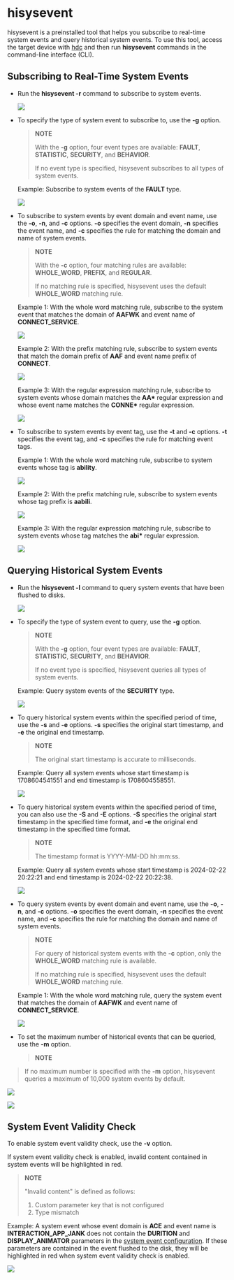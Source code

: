 # hisysevent

hisysevent is a preinstalled tool that helps you subscribe to real-time system events and query historical system events. To use this tool, access the target device with [hdc](hdc.md) and then run **hisysevent** commands in the command-line interface (CLI).

## Subscribing to Real-Time System Events

- Run the **hisysevent -r** command to subscribe to system events.

   ![](figures/hisysevent-r.png)

- To specify the type of system event to subscribe to, use the **-g** option.

  > **NOTE**
  >
  > With the **-g** option, four event types are available: **FAULT**, **STATISTIC**, **SECURITY**, and **BEHAVIOR**.
  >
  > If no event type is specified, hisysevent subscribes to all types of system events.

  Example: Subscribe to system events of the **FAULT** type.

  ![](figures/hisysevent-r-g.png)

- To subscribe to system events by event domain and event name, use the **-o**, **-n**, and **-c** options. **-o** specifies the event domain, **-n** specifies the event name, and **-c** specifies the rule for matching the domain and name of system events.

  > **NOTE**
  >
  > With the **-c** option, four matching rules are available: **WHOLE_WORD**, **PREFIX**, and **REGULAR**.
  >
  > If no matching rule is specified, hisysevent uses the default **WHOLE_WORD** matching rule.

  Example 1: With the whole word matching rule, subscribe to the system event that matches the domain of **AAFWK** and event name of **CONNECT_SERVICE**.

  ![](figures/hisysevent-r-o-wholeword.png)

  Example 2: With the prefix matching rule, subscribe to system events that match the domain prefix of **AAF** and event name prefix of **CONNECT**.

  ![](figures/hisysevent-r-o-prefix.png)

  Example 3: With the regular expression matching rule, subscribe to system events whose domain matches the **AA\*** regular expression and whose event name matches the **CONNE\*** regular expression.

  ![](figures/hisysevent-r-o-regular.png)

- To subscribe to system events by event tag, use the **-t** and **-c** options. **-t** specifies the event tag, and **-c** specifies the rule for matching event tags.

  Example 1: With the whole word matching rule, subscribe to system events whose tag is **ability**.

  ![](figures/hisysevent-r-t-wholeword.png)

  Example 2: With the prefix matching rule, subscribe to system events whose tag prefix is **aabili**.

  ![](figures/hisysevent-r-t-prefix.png)

  Example 3: With the regular expression matching rule, subscribe to system events whose tag matches the **abi\*** regular expression.

  ![](figures/hisysevent-r-t-regular.png)

## Querying Historical System Events

- Run the **hisysevent -l** command to query system events that have been flushed to disks.

  ![](figures/hisysevent-l.png)

- To specify the type of system event to query, use the **-g** option.

  > **NOTE**
  >
  > With the **-g** option, four event types are available: **FAULT**, **STATISTIC**, **SECURITY**, and **BEHAVIOR**.
  >
  > If no event type is specified, hisysevent queries all types of system events.

  Example: Query system events of the **SECURITY** type.

  ![](figures/hisysevent-l-g.png)

- To query historical system events within the specified period of time, use the **-s** and **-e** options. **-s** specifies the original start timestamp, and **-e** the original end timestamp.

  > **NOTE**
  >
  > The original start timestamp is accurate to milliseconds. 

  Example: Query all system events whose start timestamp is 1708604541551 and end timestamp is 1708604558551.

  ![](figures/hisysevent-l-s-e.png)

- To query historical system events within the specified period of time, you can also use the **-S** and **-E** options. **-S** specifies the original start timestamp in the specified time format, and **-e** the original end timestamp in the specified time format.

  > **NOTE**
  >
  > The timestamp format is YYYY-MM-DD hh:mm:ss.

  Example: Query all system events whose start timestamp is 2024-02-22 20:22:21 and end timestamp is 2024-02-22 20:22:38.

  ![](figures/hisysevent-l-S-E-format.png)

- To query system events by event domain and event name, use the **-o**, **-n**, and **-c** options. **-o** specifies the event domain, **-n** specifies the event name, and **-c** specifies the rule for matching the domain and name of system events.

  > **NOTE**
  >
  > For query of historical system events with the **-c** option, only the **WHOLE_WORD** matching rule is available.
  >
  > If no matching rule is specified, hisysevent uses the default **WHOLE_WORD** matching rule.

  Example 1: With the whole word matching rule, query the system event that matches the domain of **AAFWK** and event name of **CONNECT_SERVICE**.

  ![](figures/hisysevent-l-o-n-c.png)

- To set the maximum number of historical events that can be queried, use the **-m** option.

  > **NOTE**
  >
> If no maximum number is specified with the **-m** option, hisysevent queries a maximum of 10,000 system events by default.
  
![](figures/hisysevent-l-m.png)
  
  ![](figures/hisysevent-l-wc-l.png)

## System Event Validity Check

To enable system event validity check, use the **-v** option.

If system event validity check is enabled, invalid content contained in system events will be highlighted in red.

> **NOTE**
>
> "Invalid content" is defined as follows:
>
> 1. Custom parameter key that is not configured
> 2. Type mismatch

Example: A system event whose event domain is **ACE** and event name is **INTERACTION_APP_JANK** does not contain the **DURITION** and **DISPLAY_ANIMATOR** parameters in the [system event configuration](../../device-dev/subsystems/subsys-dfx-hisysevent-logging-config.md). If these parameters are contained in the event flushed to the disk, they will be highlighted in red when system event validity check is enabled.

![](figures/hisysevent-v.png)
